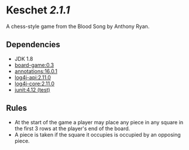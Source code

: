 # Keschet _2.1.1_

A chess-style game from the Blood Song by Anthony Ryan.

## Dependencies

- JDK 1.8
- [board-game:0.3](https://github.com/Macro303/Board-Game)
- [annotations:16.0.1](https://www.jetbrains.com/)
- [log4j-api:2.11.0](https://logging.apache.org/log4j/2.x/)
- [log4j-core:2.11.0](https://logging.apache.org/log4j/2.x/)
- [junit:4.12 (test)](http://junit.org/junit4/)

## Rules

- At the start of the game a player may place any piece in any square in the first 3 rows at the player's end of the board.
- A piece is taken if the square it occupies is occupied by an opposing piece.
